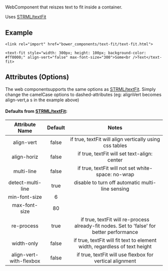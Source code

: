 # <text-fit>

WebComponent that reiszes text to fit inside a container.

Uses [STRML/textFit](https://github.com/STRML/textFit)

## Example

	<link rel="import" href="bower_components/text-fit/text-fit.html">
	
	<text-fit style="width: 300px; height: 100px; background-color: #ff0000;" align-vert="false" max-font-size="300">Some<br />Text</text-fit>
	
## Attributes (Options)

The web componentsupports the same options as [STRML/textFit](https://github.com/STRML/textFit).
Simply change the camelCase options to dashed-attributes (eg: alignVert becomes align-vert,a s in the example above)

#### Defaults from [STRML/textFit](https://github.com/STRML/textFit):

| Attribute Name| Default | Notes |
| :-------------: |:-------------:| :-----:|
| align-vert      | false | if true, textFit will align vertically using css tables |
| align-horiz      | false      | if true, textFit will set text-align: center |
| multi-line		 | false      | if true, textFit will not set white-space: no-wrap |
| detect-multi-line	| true | disable to turn off automatic multi-line sensing |
| min-font-size	| 6 | |
| max-font-size | 80 | |
| re-process | true | if true, textFit will re-process already-fit nodes. Set to 'false' for better performance |
| width-only | false | if true, textFit will fit text to element width, regardless of text height |
| align-vert-with-flexbox | false | if true, textFit will use flexbox for vertical alignment |